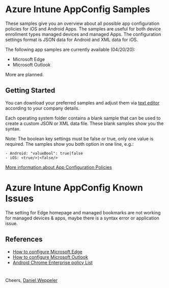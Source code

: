 # Azure Intune AppConfig Samples

These samples give you an overview about all possible app configuration policies for iOS and Android Apps. The samples are useful for both device enrollment types managed devices and managed Apps. The configuration settings format is JSON data for Android and XML data for iOS. 

The following app samples are currently available (04/20/20):
- Microsoft Edge
- Microsoft Outlook

More are planned. 

## Getting Started

You can download your preferred samples and adjust them via [text editor](https://notepad-plus-plus.org/downloads/) according to your company details. 

Each operating system folder contains a blank sample that can be used to create a custom JSON or XML data file. These blank samples show you the syntax. 

Note: The boolean key settings must be false or true, only one value is required. The samples show you both option in one line, e.g.:
```
- Android: "valueBool": true|false
- iOS: <true/>|<false/>
```

[More information about App Configuration Policies](https://docs.microsoft.com/en-us/mem/intune/apps/app-configuration-policies-overview)

# Azure Intune AppConfig Known Issues

The setting for Edge homepage and managed bookmarks are not working for managed devices & apps, maybe there is a syntax error or application issue. 


## References 

- [How to configure Microsoft Edge](https://docs.microsoft.com/en-us/mem/intune/apps/manage-microsoft-edge)
- [How to configure Microsoft Outlook](https://docs.microsoft.com/en-us/exchange/clients-and-mobile-in-exchange-online/outlook-for-ios-and-android/outlook-for-ios-and-android-configuration-with-microsoft-intune)
- [Android Chrome Enterprise policy List](https://cloud.google.com/docs/chrome-enterprise/policies/)

# 

Cheers,
[Daniel Weppeler](https://twitter.com/_danielwep/)